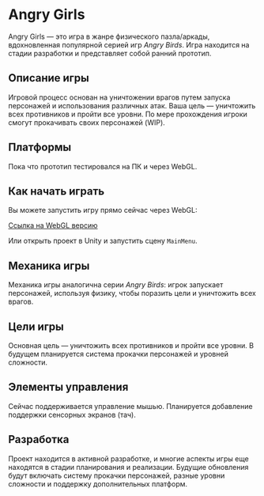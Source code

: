 # Angry Girls

Angry Girls — это игра в жанре физического пазла/аркады, вдохновленная популярной серией игр *Angry Birds*. Игра находится на стадии разработки и представляет собой ранний прототип.

## Описание игры

Игровой процесс основан на уничтожении врагов путем запуска персонажей и использования различных атак. Ваша цель — уничтожить всех противников и пройти все уровни. По мере прохождения игроки смогут прокачивать своих персонажей (WIP).

## Платформы

Пока что прототип тестировался на ПК и через WebGL.

## Как начать играть

Вы можете запустить игру прямо сейчас через WebGL:

[Ссылка на WebGL версию](https://play.unity.com/en/games/67a67b46-520e-459c-8af7-09954a883c0c/angrygirls)

Или открыть проект в Unity и запустить сцену `MainMenu`.

## Механика игры

Механика игры аналогична серии *Angry Birds*: игрок запускает персонажей, используя физику, чтобы поразить цели и уничтожить всех врагов.

## Цели игры

Основная цель — уничтожить всех противников и пройти все уровни. В будущем планируется система прокачки персонажей и уровней сложности.

## Элементы управления

Сейчас поддерживается управление мышью. Планируется добавление поддержки сенсорных экранов (тач).

## Разработка

Проект находится в активной разработке, и многие аспекты игры еще находятся в стадии планирования и реализации. Будущие обновления будут включать систему прокачки персонажей, разные уровни сложности и поддержку дополнительных платформ.
